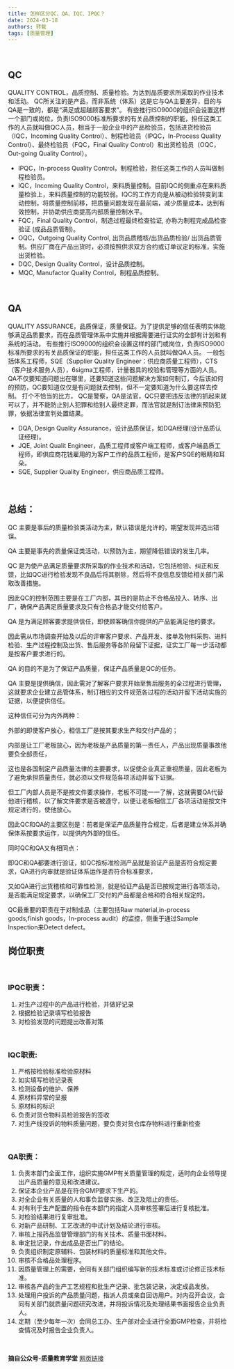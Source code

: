 ```yaml
---
title: 怎样区分QC、QA、IQC、IPQC？
date: 2024-03-18
authors: 转载
tags: [质量管理]
---
```


<!-- truncate -->
<br /> 

## QC
QUALITY CONTROL，品质控制、质量检验。为达到品质要求所采取的作业技术和活动。
QC所关注的是产品，而非系统（体系）这是它与QA主要差异，目的与QA是一致的，都是“满足或超越顾客要求”。
有些推行ISO9000的组织会设置这样一个部门或岗位，负责ISO9000标准所要求的有关品质控制的职能，担任这类工作的人员就叫做QC人员，相当于一般企业中的产品检验员，包括进货检验员（IQC，Incoming Quality Control）、制程检验员（IPQC，In-Process Quality Control）、最终检验员（FQC，Final Quality Control）和出货检验员（OQC，Out-going Quality Control）。

* IPQC，In-process Quality Control，制程检验，担任这类工作的人员叫做制程检验员。
* IQC，Incoming Quality Control，来料质量控制。目前IQC的侧重点在来料质量检验上，来料质量控制的功能较弱。IQC的工作方向是从被动检验转变到主动控制，将质量控制前移，把质量问题发现在最前端，减少质量成本，达到有效控制，并协助供应商提高内部质量控制水平。
* FQC，Final Quality Control，制造过程最终检查验证, 亦称为制程完成品检查验证 (成品品质管制)。
* OQC，Outgoing Quality Control, 出货品质稽核/出货品质检验/ 出货品质管制。供应厂商在产品出货时，必须按照供求双方合约或订单议定的标准，实施出货检验。
* DQC, Design Quality Control，设计品质控制。
* MQC, Manufactor Quality Control，制程品质控制。
<br /> 

## QA
QUALITY ASSURANCE，品质保证，质量保证。为了提供足够的信任表明实体能够满足品质要求，而在品质管理体系中实施并根据需要进行证实的全部有计划和有系统的活动。
有些推行ISO9000的组织会设置这样的部门或岗位，负责ISO9000标准所要求的有关品质保证的职能，担任这类工作的人员就叫做QA人员。
一般包括体系工程师，SQE（Supplier Quality Engineer：供应商质量工程师），CTS（客户技术服务人员），6sigma工程师，计量器具的校验和管理等方面的人员。
QA不仅要知道问题出在哪里，还要知道这些问题解决方案如何制订，今后该如何的预防，QC要知道仅仅是有问题就去控制，但不一定要知道为什么要这样去控制。
打个不恰当的比方， QC是警察，QA是法官，QC只要把违反法律的抓起来就可以了，并不能防止别人犯罪和给别人最终定罪，而法官就是制订法律来预防犯罪，依据法律宣判处置结果。

* DQA, Design Quality Assurance，设计品质保证，如DQA经理(设计品质认证经理)。
* JQE, Joint Qualit Engineer，品质工程师或客户端工程师，或客户端品质工程师，即供应商花钱雇用的为客户工作的品质工程师，是客户SQE的眼睛和耳朵。
* SQE, Supplier Quality Engineer，供应商品质工程师。
<br /> 

## 总结：

QC 主要是事后的质量检验类活动为主，默认错误是允许的，期望发现并选出错误。

QA 主要是事先的质量保证类活动，以预防为主，期望降低错误的发生几率。

QC 是为使产品满足质量要求所采取的作业技术和活动，它包括检验、纠正和反馈，比如QC进行检验发现不良品后将其剔除，然后将不良信息反馈给相关部门采取改善措施。

因此QC的控制范围主要是在工厂内部，其目的是防止不合格品投入、转序、出厂，确保产品满足质量要求及只有合格品才能交付给客户。

QA 是为满足顾客要求提供信任，即使顾客确信你提供的产品能满足他的要求。

因此需从市场调查开始及以后的评审客户要求、产品开发、接单及物料采购、进料检验、生产过程控制及出货、售后服务等各阶段留下证据，证实工厂每一步活动都是按客户要求进行的。

QA 的目的不是为了保证产品质量，保证产品质量是QC的任务。

QA 主要是提供确信，因此需对了解客户要求开始至售后服务的全过程进行管理，这就要求企业建立品管体系，制订相应的文件规范各过程的活动并留下活动实施的证据，以便提供信任。

这种信任可分为内外两种：

外部的即使客户放心，相信工厂是按其要求生产和交付产品的；

内部是让工厂老板放心，因为老板是产品质量的第一责任人，产品出现质量事故他要负全部责任，

这也是各国制定产品质量法律的主要要求，以促使企业真正重视质量，因此老板为了避免承担质量责任，就必须以文件规范各项活动并留下证据。

但工厂内部人员是不是按文件要求操作，老板不可能一一了解，这就需要QA代替他进行稽核，以了解文件要求是否被遵守，以便让老板相信工厂各项活动是按文件规定进行的，使他放心。

因此QC和QA的主要区别是：前者是保证产品质量符合规定，后者是建立体系并确保体系按要求运作，以提供内外部的信任。

同时QC和QA又有相同点：

即QC和QA都要进行验证，如QC按标准检测产品就是验证产品是否符合规定要求，QA进行内审就是验证体系运作是否符合标准要求，

又如QA进行出货稽核和可靠性检测，就是验证产品是否已按规定进行各项活动，是否能满足规定要求，以确保工厂交付的产品都是合格和符合相关规定的。

QC最重要的职责在于对制成品（主要包括Raw material,in-process goods,finish goods，In-process audit）的监控，侧重于通过Sample Inspection来Detect defect。
<br /> 

## 岗位职责

<br /> 

### IPQC职责：

1. 对生产过程中的产品进行检验，并做好记录
2. 根据检验记录填写检验报告 
3. 对检验发现的问题提出改善对策

<br /> 

### IQC职责:

1. 严格按检验标准检验原材料
2. 如实填写检验记录表
3. 检测设备的维护、保养
4. 原材料异常的呈报   
5. 原材料的标识 
6. 负责对货仓物料员检验报告的签收 
7. 对生产线投诉的物料质量问题，要负责对货仓库存物料进行重新检查

<br /> 
 
### QA职责：
1. 负责本部门全面工作，组织实施GMP有关质量管理的规定，适时向企业领导提出产品质量的意见和改进建议。
2. 保证本企业产品是在符合GMP要求下生产的。
3. 对全企业有关质量的人和事负监督实施、改正及阻止的责任。
4. 对有利于生产配置的指令在本部门的指定人员审核签署后进行复核批准。
5. 对检验结果进行复审批准。
6. 对新产品研制、工艺改进的中试计划及结论进行审核。
7. 审核上报药品监督管理部门的有关技术、质量书面材料。
8. 审定批记录，作出成品是否出厂的结论。
9. 负责组织制定原辅料、包装材料的质量标准和其他文件。
10. 审核不合格品处理程序。
11. 因质量管理上的需要，会同有关部门组织编写新的技术标准或讨论修正技术标准。
12. 审核各产品的生产工艺规程和批生产记录、批包装记录，决定成品发放。
13. 处理用户投诉的产品质量问题，指派人员或亲自回访用户。对内召开会议，会同有关部门就质量问题研究改进，并将投诉情况及处理结果书面报告企业负责人。
14. 定期（至少每年一次）会同总工办、生产部对企业进行全面GMP检查，并将检查情况及时报告企业负责人。

<br /> 

**摘自公众号-质量教育学堂**
[网页链接](https://mp.weixin.qq.com/s/hMW3QPXHJZdrRUxYU7ub9w)
